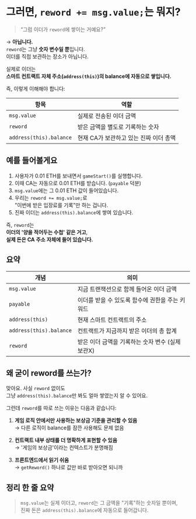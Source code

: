 # 그러면, `reword += msg.value;`는 뭐지?

> “그럼 이더가 `reword`에 쌓이는 거예요?”

→ **아닙니다.**  
`reword`는 그냥 **숫자 변수일 뿐**입니다.  
이더를 직접 보관하는 장소가 아닙니다.

실제로 이더는  
**스마트 컨트랙트 자체 주소(`address(this)`)의 balance에 자동으로 쌓입니다.**

즉, 이렇게 이해해야 합니다:

| 항목                    | 역할                                   |
| ----------------------- | -------------------------------------- |
| `msg.value`             | 실제로 전송된 이더 금액                |
| `reword`                | 받은 금액을 별도로 기록하는 숫자       |
| `address(this).balance` | 현재 CA가 보관하고 있는 진짜 이더 총액 |

## 예를 들어볼게요

1. 사용자가 0.01 ETH를 보내면서 `gameStart()`를 실행합니다.
2. 이때 CA는 자동으로 0.01 ETH를 받습니다. (`payable` 덕분)
3. `msg.value`에는 그 0.01 ETH 값이 들어있습니다.
4. 우리는 `reword += msg.value;`로  
   "이번에 받은 입장료를 기록"만 하는 겁니다.
5. 진짜 이더는 `address(this).balance`에 쌓여 있습니다.

즉, `reword`는  
**이더의 '양을 적어두는 수첩' 같은 거고**,  
**실제 돈은 CA 주소 자체에 들어 있습니다.**

## 요약

| 개념                    | 의미                                             |
| ----------------------- | ------------------------------------------------ |
| `msg.value`             | 지금 트랜잭션으로 함께 들어온 이더 금액          |
| `payable`               | 이더를 받을 수 있도록 함수에 권한을 주는 키워드  |
| `address(this)`         | 현재 스마트 컨트랙트의 주소                      |
| `address(this).balance` | 컨트랙트가 지금까지 받은 이더의 총 합계          |
| `reword`                | 받은 이더 금액을 기록하는 숫자 변수 (실제 보관X) |

## 왜 굳이 reword를 쓰는가?

맞아요. 사실 `reword` 없이도  
그냥 `address(this).balance`만 봐도 얼마 쌓였는지 알 수 있어요.

그런데 `reword`를 따로 쓰는 이유는 다음과 같습니다:

1. **게임 로직 안에서만 사용하는 보상금 기준을 관리할 수 있음**  
   → 다른 로직이 balance를 잠깐 사용해도 문제 없음

2. **컨트랙트 내부 상태를 더 명확하게 표현할 수 있음**  
   → '게임의 보상금'이라는 컨텍스트가 분명해짐

3. **프론트엔드에서 읽기 쉬움**  
   → `getReword()` 하나로 값만 바로 받아오면 되니까

## 정리 한 줄 요약

> `msg.value`는 실제 이더고, `reword`는 그 금액을 "기록"하는 숫자일 뿐이며,  
> 진짜 돈은 `address(this).balance`에 자동으로 들어갑니다.
